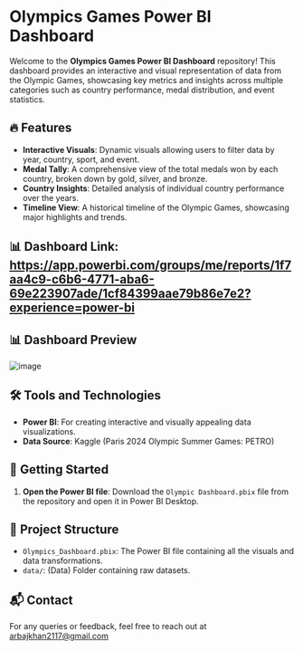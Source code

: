 # Olympics Games Power BI Dashboard

Welcome to the **Olympics Games Power BI Dashboard** repository! This dashboard provides an interactive and visual representation of data from the Olympic Games, showcasing key metrics and insights across multiple categories such as country performance, medal distribution, and event statistics.

## 🔥 Features

- **Interactive Visuals**: Dynamic visuals allowing users to filter data by year, country, sport, and event.
- **Medal Tally**: A comprehensive view of the total medals won by each country, broken down by gold, silver, and bronze.
- **Country Insights**: Detailed analysis of individual country performance over the years.
- **Timeline View**: A historical timeline of the Olympic Games, showcasing major highlights and trends.

## 📊 Dashboard Link: https://app.powerbi.com/groups/me/reports/1f7aa4c9-c6b6-4771-aba6-69e223907ade/1cf84399aae79b86e7e2?experience=power-bi

## 📊 Dashboard Preview

![image](https://github.com/user-attachments/assets/28d517b2-7801-4d84-ae38-dd0168e097eb)


## 🛠️ Tools and Technologies

- **Power BI**: For creating interactive and visually appealing data visualizations.
- **Data Source**: Kaggle (Paris 2024 Olympic Summer Games: PETRO)

## 🚀 Getting Started

1. **Open the Power BI file**:
   Download the `Olympic Dashboard.pbix` file from the repository and open it in Power BI Desktop.

## 📄 Project Structure

- `Olympics_Dashboard.pbix`: The Power BI file containing all the visuals and data transformations.
- `data/`: (Data) Folder containing raw datasets.

## 📬 Contact

For any queries or feedback, feel free to reach out at arbajkhan2117@gmail.com
